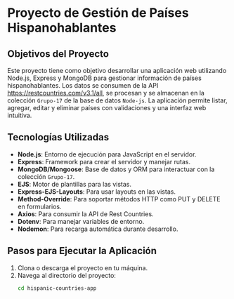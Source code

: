 # Proyecto de Gestión de Países Hispanohablantes

## Objetivos del Proyecto

Este proyecto tiene como objetivo desarrollar una aplicación web utilizando Node.js, Express y MongoDB para gestionar información de países hispanohablantes. Los datos se consumen de la API https://restcountries.com/v3.1/all, se procesan y se almacenan en la colección `Grupo-17` de la base de datos `Node-js`. La aplicación permite listar, agregar, editar y eliminar países con validaciones y una interfaz web intuitiva.

## Tecnologías Utilizadas

- **Node.js**: Entorno de ejecución para JavaScript en el servidor.
- **Express**: Framework para crear el servidor y manejar rutas.
- **MongoDB/Mongoose**: Base de datos y ORM para interactuar con la colección `Grupo-17`.
- **EJS**: Motor de plantillas para las vistas.
- **Express-EJS-Layouts**: Para usar layouts en las vistas.
- **Method-Override**: Para soportar métodos HTTP como PUT y DELETE en formularios.
- **Axios**: Para consumir la API de Rest Countries.
- **Dotenv**: Para manejar variables de entorno.
- **Nodemon**: Para recarga automática durante desarrollo.

## Pasos para Ejecutar la Aplicación

1. Clona o descarga el proyecto en tu máquina.
2. Navega al directorio del proyecto:
   ```bash
   cd hispanic-countries-app
   ```
